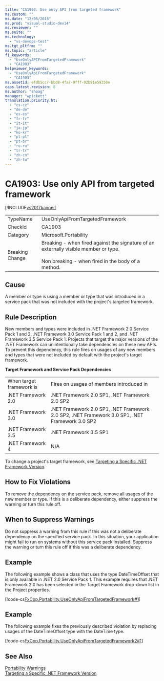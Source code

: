 ```yaml
---
title: "CA1903: Use only API from targeted framework"
ms.custom: ""
ms.date: "12/05/2016"
ms.prod: "visual-studio-dev14"
ms.reviewer: ""
ms.suite: ""
ms.technology: 
  - "vs-devops-test"
ms.tgt_pltfrm: ""
ms.topic: "article"
f1_keywords: 
  - "UseOnlyAPIFromTargetedFramework"
  - "CA1903"
helpviewer_keywords: 
  - "UseOnlyApiFromTargetedFramework"
  - "CA1903"
ms.assetid: efdb5cc7-bbd8-4fa7-9fff-02b91e59350e
caps.latest.revision: 8
ms.author: "shoag"
manager: "wpickett"
translation.priority.ht: 
  - "cs-cz"
  - "de-de"
  - "es-es"
  - "fr-fr"
  - "it-it"
  - "ja-jp"
  - "ko-kr"
  - "pl-pl"
  - "pt-br"
  - "ru-ru"
  - "tr-tr"
  - "zh-cn"
  - "zh-tw"
---
```

# CA1903: Use only API from targeted framework
[!INCLUDE[vs2017banner](../code-quality/includes/vs2017banner.md)]

|||  
|-|-|  
|TypeName|UseOnlyApiFromTargetedFramework|  
|CheckId|CA1903|  
|Category|Microsoft.Portability|  
|Breaking Change|Breaking - when fired against the signature of an externally visible member or type.<br /><br /> Non breaking - when fired in the body of a method.|  
  
## Cause  
 A member or type is using a member or type that was introduced in a service pack that was not included with the project's targeted framework.  
  
## Rule Description  
 New members and types were included in .NET Framework 2.0 Service Pack 1 and 2, .NET Framework 3.0 Service Pack 1 and 2, and .NET Framework 3.5 Service Pack 1. Projects that target the major versions of the .NET Framework can unintentionally take dependencies on these new APIs. To prevent this dependency, this rule fires on usages of any new members and types that were not included by default with the project's target framework.  
  
 **Target Framework and Service Pack Dependencies**  
  
|||  
|-|-|  
|When target framework is|Fires on usages of members introduced in|  
|.NET Framework 2.0|.NET Framework 2.0 SP1, .NET Framework 2.0 SP2|  
|.NET Framework 3.0|.NET Framework 2.0 SP1, .NET Framework 2.0 SP2, .NET Framework 3.0 SP1, .NET Framework 3.0 SP2|  
|.NET Framework 3.5|.NET Framework 3.5 SP1|  
|.NET Framework 4|N/A|  
  
 To change a project's target framework, see [Targeting a Specific .NET Framework Version](../Topic/Targeting%20a%20Specific%20.NET%20Framework%20Version.md).  
  
## How to Fix Violations  
 To remove the dependency on the service pack, remove all usages of the new member or type. If this is a deliberate dependency, either suppress the warning or turn this rule off.  
  
## When to Suppress Warnings  
 Do not suppress a warning from this rule if this was not a deliberate dependency on the specified service pack. In this situation, your application might fail to run on systems without this service pack installed. Suppress the warning or turn this rule off if this was a deliberate dependency.  
  
## Example  
 The following example shows a class that uses the type DateTimeOffset that is only available in .NET 2.0 Service Pack 1. This example requires that .NET Framework 2.0 has been selected in the Target Framework drop-down list in the Project properties.  
  
 [!code-cs[FxCop.Portability.UseOnlyApiFromTargetedFramework#1](../code-quality/codesnippet/CSharp/ca1903--use-only-api-from-targeted-framework_1.cs)]  
  
## Example  
 The following example fixes the previously described violation by replacing usages of the DateTimeOffset type with the DateTime type.  
  
 [!code-cs[FxCop.Portability.UseOnlyApiFromTargetedFramework2#1](../code-quality/codesnippet/CSharp/ca1903--use-only-api-from-targeted-framework_2.cs)]  
  
## See Also  
 [Portability Warnings](../code-quality/portability-warnings.md)   
 [Targeting a Specific .NET Framework Version](../Topic/Targeting%20a%20Specific%20.NET%20Framework%20Version.md)